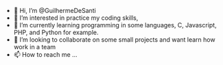 - 👋 Hi, I’m @GuilhermeDeSanti
- 👀 I’m interested in practice my coding skills,
- 🌱 I’m currently learning programming in some languages, C, Javascript, PHP, and Python for example.
- 💞️ I’m looking to collaborate on some small projects and want learn how work in a team
- 📫 How to reach me ...

<!---
GuilhermeDeSanti/GuilhermeDeSanti is a ✨ special ✨ repository because its `README.md` (this file) appears on your GitHub profile.
You can click the Preview link to take a look at your changes.
--->
